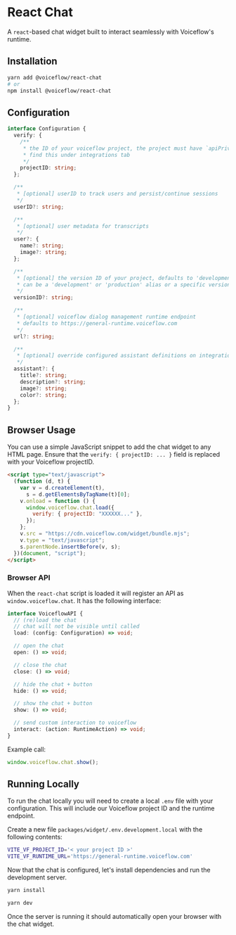 # React Chat

A `react`-based chat widget built to interact seamlessly with Voiceflow's runtime.

## Installation

```sh
yarn add @voiceflow/react-chat
# or
npm install @voiceflow/react-chat
```

## Configuration

```ts
interface Configuration {
  verify: {
    /**
     * the ID of your voiceflow project, the project must have `apiPrivacy: public`
     * find this under integrations tab
     */
    projectID: string;
  };

  /**
   * [optional] userID to track users and persist/continue sessions
   */
  userID?: string;

  /**
   * [optional] user metadata for transcripts
   */
  user?: {
    name?: string;
    image?: string;
  };

  /**
   * [optional] the version ID of your project, defaults to 'development'
   * can be a 'development' or 'production' alias or a specific versionID
   */
  versionID?: string;

  /**
   * [optional] voiceflow dialog management runtime endpoint
   * defaults to https://general-runtime.voiceflow.com
   */
  url?: string;

  /**
   * [optional] override configured assistant definitions on integrations tab
   */
  assistant?: {
    title?: string;
    description?: string;
    image?: string;
    color?: string;
  };
}
```

## Browser Usage

You can use a simple JavaScript snippet to add the chat widget to any HTML page.
Ensure that the `verify: { projectID: ... }` field is replaced with your Voiceflow projectID.

```html
<script type="text/javascript">
  (function (d, t) {
    var v = d.createElement(t),
      s = d.getElementsByTagName(t)[0];
    v.onload = function () {
      window.voiceflow.chat.load({
        verify: { projectID: "XXXXXX..." },
      });
    };
    v.src = "https://cdn.voiceflow.com/widget/bundle.mjs";
    v.type = "text/javascript";
    s.parentNode.insertBefore(v, s);
  })(document, "script");
</script>
```

### Browser API

When the `react-chat` script is loaded it will register an API as `window.voiceflow.chat`.
It has the following interface:

```ts
interface VoiceflowAPI {
  // (re)load the chat
  // chat will not be visible until called
  load: (config: Configuration) => void;

  // open the chat
  open: () => void;

  // close the chat
  close: () => void;

  // hide the chat + button
  hide: () => void;

  // show the chat + button
  show: () => void;

  // send custom interaction to voiceflow
  interact: (action: RuntimeAction) => void;
}
```

Example call:

```ts
window.voiceflow.chat.show();
```

## Running Locally

To run the chat locally you will need to create a local `.env` file with your configuration.
This will include our Voiceflow project ID and the runtime endpoint.

Create a new file `packages/widget/.env.development.local` with the following contents:

```sh
VITE_VF_PROJECT_ID='< your project ID >'
VITE_VF_RUNTIME_URL='https://general-runtime.voiceflow.com'

```

Now that the chat is configured, let's install dependencies and run the development server.

```sh
yarn install

yarn dev
```

Once the server is running it should automatically open your browser with the chat widget.
